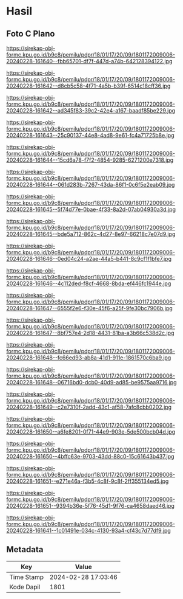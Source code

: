 # Hasil

## Foto C Plano

https://sirekap-obj-formc.kpu.go.id/b9c8/pemilu/pdpr/18/01/17/20/09/1801172009006-20240228-161640--fbb65701-df7f-447d-a74b-642128394122.jpg

https://sirekap-obj-formc.kpu.go.id/b9c8/pemilu/pdpr/18/01/17/20/09/1801172009006-20240228-161642--d8cb5c58-4f71-4a5b-b39f-6514c18cff36.jpg

https://sirekap-obj-formc.kpu.go.id/b9c8/pemilu/pdpr/18/01/17/20/09/1801172009006-20240228-161642--ad345f83-39c2-42e4-a167-baadf85be229.jpg

https://sirekap-obj-formc.kpu.go.id/b9c8/pemilu/pdpr/18/01/17/20/09/1801172009006-20240228-161643--25c90137-44e8-4ad8-9e61-fc4a71725b8e.jpg

https://sirekap-obj-formc.kpu.go.id/b9c8/pemilu/pdpr/18/01/17/20/09/1801172009006-20240228-161644--15cd6a78-f7f2-4854-9285-6271200e7318.jpg

https://sirekap-obj-formc.kpu.go.id/b9c8/pemilu/pdpr/18/01/17/20/09/1801172009006-20240228-161644--061d283b-7267-43da-86f1-0c6f5e2eab09.jpg

https://sirekap-obj-formc.kpu.go.id/b9c8/pemilu/pdpr/18/01/17/20/09/1801172009006-20240228-161645--5f74d77e-0bae-4f33-8a2d-07ab04930a3d.jpg

https://sirekap-obj-formc.kpu.go.id/b9c8/pemilu/pdpr/18/01/17/20/09/1801172009006-20240228-161645--bde5a712-862c-4d27-8e97-66218c7e07d9.jpg

https://sirekap-obj-formc.kpu.go.id/b9c8/pemilu/pdpr/18/01/17/20/09/1801172009006-20240228-161646--0ed04c24-a2ae-44a5-b441-8c9cf1f1bfe7.jpg

https://sirekap-obj-formc.kpu.go.id/b9c8/pemilu/pdpr/18/01/17/20/09/1801172009006-20240228-161646--4c112ded-f8cf-4668-8bda-ef446fc1944e.jpg

https://sirekap-obj-formc.kpu.go.id/b9c8/pemilu/pdpr/18/01/17/20/09/1801172009006-20240228-161647--6555f2e6-f30e-45f6-a25f-9fe30bc7906b.jpg

https://sirekap-obj-formc.kpu.go.id/b9c8/pemilu/pdpr/18/01/17/20/09/1801172009006-20240228-161647--8bf757e4-2d18-4431-81ba-a3b66c538d2c.jpg

https://sirekap-obj-formc.kpu.go.id/b9c8/pemilu/pdpr/18/01/17/20/09/1801172009006-20240228-161648--fc66ed93-ab8a-41d1-911e-1861570c6ba9.jpg

https://sirekap-obj-formc.kpu.go.id/b9c8/pemilu/pdpr/18/01/17/20/09/1801172009006-20240228-161648--06716bd0-dcb0-40d9-ad85-be9575aa9716.jpg

https://sirekap-obj-formc.kpu.go.id/b9c8/pemilu/pdpr/18/01/17/20/09/1801172009006-20240228-161649--c2e7310f-2add-43c1-af58-7afc8cbb0202.jpg

https://sirekap-obj-formc.kpu.go.id/b9c8/pemilu/pdpr/18/01/17/20/09/1801172009006-20240228-161650--a6fe8201-0f71-44e9-903e-5de500bcb04d.jpg

https://sirekap-obj-formc.kpu.go.id/b9c8/pemilu/pdpr/18/01/17/20/09/1801172009006-20240228-161650--4bffc63e-9703-43dd-88c0-15c61643b437.jpg

https://sirekap-obj-formc.kpu.go.id/b9c8/pemilu/pdpr/18/01/17/20/09/1801172009006-20240228-161651--e271e46a-f3b5-4c8f-9c8f-2ff355134ed5.jpg

https://sirekap-obj-formc.kpu.go.id/b9c8/pemilu/pdpr/18/01/17/20/09/1801172009006-20240228-161651--9394b36e-5f76-45d1-9f76-ca4658daed46.jpg

https://sirekap-obj-formc.kpu.go.id/b9c8/pemilu/pdpr/18/01/17/20/09/1801172009006-20240228-161641--1c01491e-034c-4130-93a4-cf43c7d77df9.jpg


## Metadata

| Key        | Value               |
| ---------- | ------------------- |
| Time Stamp | 2024-02-28 17:03:46 |
| Kode Dapil | 1801                |



